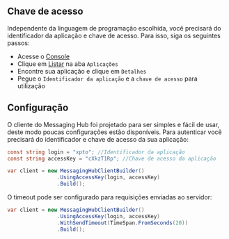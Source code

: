 ## Chave de acesso

Independente da linguagem de programação escolhida, você precisará do identificador da aplicação e chave de acesso.
Para isso, siga os seguintes passos:
- Acesse o [Console](http://messaginghub.io/home/console)
- Clique em [Listar](http://messaginghub.io/application/list) na aba `Aplicações`
- Encontre sua aplicação e clique em `Detalhes`
- Pegue o `Identificador da aplicação` e a `chave de acesso` para utilização

## Configuração

O cliente do Messaging Hub foi projetado para ser simples e fácil de usar, deste modo poucas configurações estão disponíveis.
Para autenticar você precisará do identificador e chave de acesso da sua aplicação:

```csharp
const string login = "xpto"; //Identificador da aplicação
const string accessKey = "cXkzT1Rp"; //Chave de acesso da aplicação

var client = new MessagingHubClientBuilder()
                .UsingAccessKey(login, accessKey)
                .Build();
```
O timeout pode ser configurado para requisições enviadas ao servidor:

```csharp
var client = new MessagingHubClientBuilder()
                .UsingAccessKey(login, accessKey)
                .WithSendTimeout(TimeSpan.FromSeconds(20))
                .Build();
```
